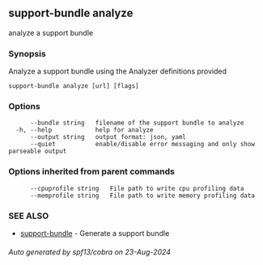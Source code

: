 ## support-bundle analyze

analyze a support bundle

### Synopsis

Analyze a support bundle using the Analyzer definitions provided

```
support-bundle analyze [url] [flags]
```

### Options

```
      --bundle string   filename of the support bundle to analyze
  -h, --help            help for analyze
      --output string   output format: json, yaml
      --quiet           enable/disable error messaging and only show parseable output
```

### Options inherited from parent commands

```
      --cpuprofile string   File path to write cpu profiling data
      --memprofile string   File path to write memory profiling data
```

### SEE ALSO

* [support-bundle](support-bundle.md)	 - Generate a support bundle

###### Auto generated by spf13/cobra on 23-Aug-2024
